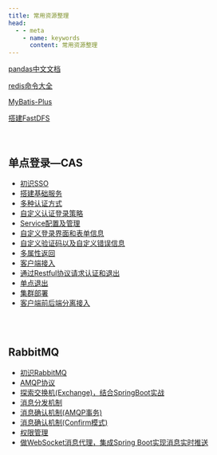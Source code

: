 ```yaml
---
title: 常用资源整理
head:
  - - meta
    - name: keywords
      content: 常用资源整理
---
```


[pandas中文文档](https://www.pypandas.cn/)

[redis命令大全](http://redisdoc.com/)

[MyBatis-Plus](https://mp.baomidou.com/)

[搭建FastDFS](https://github.com/happyfish100/fastdfs)
<br/>
<br/>
<br/>  

## 单点登录—CAS  
 * [初识SSO](https://blog.csdn.net/Anumbrella/article/details/80821486) 
 * [搭建基础服务](https://blog.csdn.net/Anumbrella/article/details/81045885)
 * [多种认证方式](https://blog.csdn.net/Anumbrella/article/details/81149249)
 * [自定义认证登录策略](https://blog.csdn.net/Anumbrella/article/details/81590595)
 * [Service配置及管理](https://blog.csdn.net/Anumbrella/article/details/82119246)
 * [自定义登录界面和表单信息](https://blog.csdn.net/Anumbrella/article/details/82728641)
 * [自定义验证码以及自定义错误信息](https://blog.csdn.net/Anumbrella/article/details/83154397)
 * [多属性返回](https://blog.csdn.net/Anumbrella/article/details/85132517)
 * [客户端接入](https://blog.csdn.net/Anumbrella/article/details/87897230)
 * [通过Restful协议请求认证和退出](https://blog.csdn.net/Anumbrella/article/details/88912964)
 * [单点退出](https://blog.csdn.net/Anumbrella/article/details/89069445)
 * [集群部署](https://blog.csdn.net/Anumbrella/article/details/90578300)
 * [客户端前后端分离接入](https://blog.csdn.net/Anumbrella/article/details/94859351)  
<br/>
<br/>  

## RabbitMQ
* [初识RabbitMQ](https://blog.csdn.net/Anumbrella/article/details/79691090)
* [AMQP协议](https://blog.csdn.net/Anumbrella/article/details/79920854)
* [探索交换机(Exchange)，结合SpringBoot实战](https://blog.csdn.net/Anumbrella/article/details/80172515)
* [消息分发机制](https://blog.csdn.net/Anumbrella/article/details/80370363)
* [消息确认机制(AMQP事务)](https://blog.csdn.net/Anumbrella/article/details/80686445)
* [消息确认机制(Confirm模式)](https://blog.csdn.net/Anumbrella/article/details/81321701)
* [权限管理](https://blog.csdn.net/Anumbrella/article/details/83513844)
* [做WebSocket消息代理，集成Spring Boot实现消息实时推送](https://blog.csdn.net/Anumbrella/article/details/88594222)
  